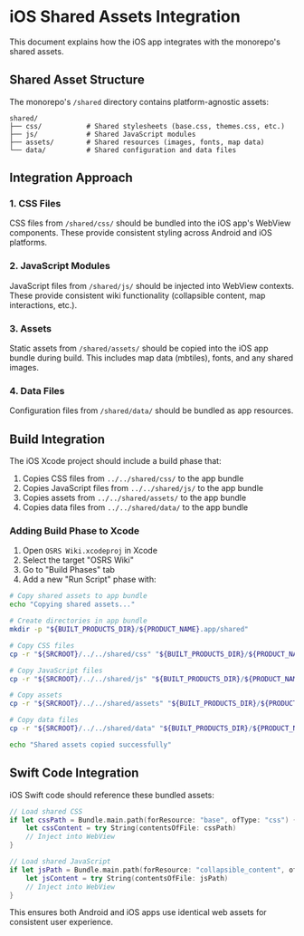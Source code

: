 # iOS Shared Assets Integration

This document explains how the iOS app integrates with the monorepo's shared assets.

## Shared Asset Structure

The monorepo's `/shared` directory contains platform-agnostic assets:

```
shared/
├── css/           # Shared stylesheets (base.css, themes.css, etc.)
├── js/            # Shared JavaScript modules
├── assets/        # Shared resources (images, fonts, map data)
└── data/          # Shared configuration and data files
```

## Integration Approach

### 1. CSS Files
CSS files from `/shared/css/` should be bundled into the iOS app's WebView components.
These provide consistent styling across Android and iOS platforms.

### 2. JavaScript Modules  
JavaScript files from `/shared/js/` should be injected into WebView contexts.
These provide consistent wiki functionality (collapsible content, map interactions, etc.).

### 3. Assets
Static assets from `/shared/assets/` should be copied into the iOS app bundle during build.
This includes map data (mbtiles), fonts, and any shared images.

### 4. Data Files
Configuration files from `/shared/data/` should be bundled as app resources.

## Build Integration

The iOS Xcode project should include a build phase that:

1. Copies CSS files from `../../shared/css/` to the app bundle
2. Copies JavaScript files from `../../shared/js/` to the app bundle  
3. Copies assets from `../../shared/assets/` to the app bundle
4. Copies data files from `../../shared/data/` to the app bundle

### Adding Build Phase to Xcode

1. Open `OSRS Wiki.xcodeproj` in Xcode
2. Select the target "OSRS Wiki"
3. Go to "Build Phases" tab
4. Add a new "Run Script" phase with:

```bash
# Copy shared assets to app bundle
echo "Copying shared assets..."

# Create directories in app bundle
mkdir -p "${BUILT_PRODUCTS_DIR}/${PRODUCT_NAME}.app/shared"

# Copy CSS files
cp -r "${SRCROOT}/../../shared/css" "${BUILT_PRODUCTS_DIR}/${PRODUCT_NAME}.app/shared/"

# Copy JavaScript files  
cp -r "${SRCROOT}/../../shared/js" "${BUILT_PRODUCTS_DIR}/${PRODUCT_NAME}.app/shared/"

# Copy assets
cp -r "${SRCROOT}/../../shared/assets" "${BUILT_PRODUCTS_DIR}/${PRODUCT_NAME}.app/shared/"

# Copy data files
cp -r "${SRCROOT}/../../shared/data" "${BUILT_PRODUCTS_DIR}/${PRODUCT_NAME}.app/shared/"

echo "Shared assets copied successfully"
```

## Swift Code Integration

iOS Swift code should reference these bundled assets:

```swift
// Load shared CSS
if let cssPath = Bundle.main.path(forResource: "base", ofType: "css") {
    let cssContent = try String(contentsOfFile: cssPath)
    // Inject into WebView
}

// Load shared JavaScript
if let jsPath = Bundle.main.path(forResource: "collapsible_content", ofType: "js") {
    let jsContent = try String(contentsOfFile: jsPath)
    // Inject into WebView
}
```

This ensures both Android and iOS apps use identical web assets for consistent user experience.
